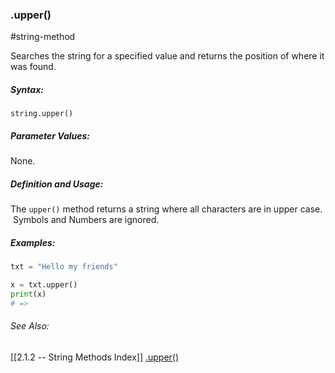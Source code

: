 ### .upper()
#string-method 

Searches the string for a specified value and returns the position of where it was found.

##### Syntax:
 `string.upper()`

##### Parameter Values:
None.


##### Definition and Usage:
The `upper()` method returns a string where all characters are in upper case.
 Symbols and Numbers are ignored.<br>

##### Examples:
```py
txt = "Hello my friends"

x = txt.upper()
print(x)
# => 
```

###### See Also:
[[2.1.2 -- String Methods Index]]
[.upper()](https://www.w3schools.com/python/ref_string_upper.asp)